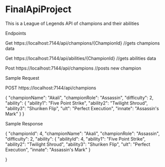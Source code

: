 # FinalApiProject
This is a League of Legends API of champions and their abilities

Endpoints

  Get https://localhost:7144/api/champions/{ChampionId} //gets champions data
  
  Get https://localhost:7144/api/abilities/{ChampionId} //gets abilities data
  
  Post https://localhost:7144/api/champions //posts new champion

Sample Request

POST https://localhost:7144/api/champions

{
    "championName": "Akali",
    "championRole": "Assassin",
    "difficulty": 2,
    "ability": {
        "ability1": "Five Point Strike",
        "ability2": "Twilight Shroud",
        "ability3": "Shuriken Flip",
        "ult": "Perfect Execution",
        "innate": "Assassin's Mark"
    }
}

Sample Response

{
    "championId": 4,
    "championName": "Akali",
    "championRole": "Assassin",
    "difficulty": 2,
    "ability": {
        "abilityId": 4,
        "ability1": "Five Point Strike",
        "ability2": "Twilight Shroud",
        "ability3": "Shuriken Flip",
        "ult": "Perfect Execution",
        "innate": "Assassin's Mark"
    }
    
}


